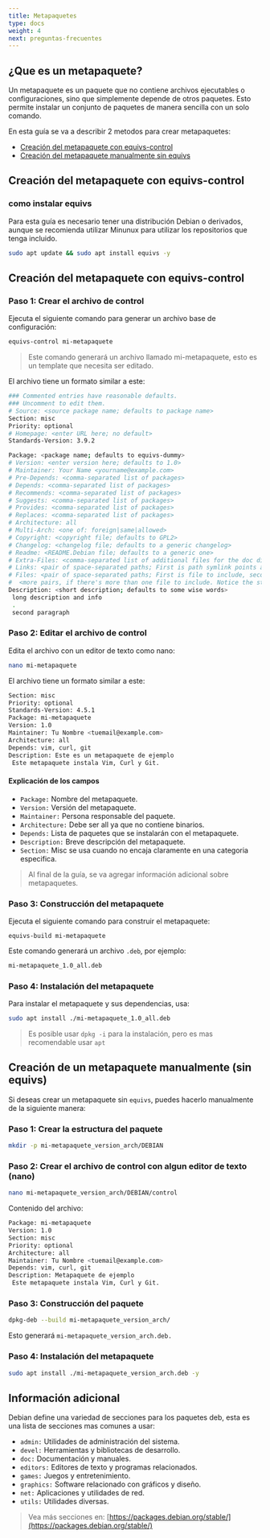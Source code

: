 ```yaml
---
title: Metapaquetes
type: docs
weight: 4
next: preguntas-frecuentes
---
```


## ¿Que es un metapaquete?
Un metapaquete es un paquete que no contiene archivos ejecutables o configuraciones, sino que simplemente depende de otros paquetes. Esto permite instalar un conjunto de paquetes de manera sencilla con un solo comando.

En esta guía se va a describir 2 metodos para crear metapaquetes:  

- [Creación del metapaquete con equivs-control](#creación-del-metapaquete-con-equivs-control)
- [Creación del metapaquete manualmente sin equivs](#creación-de-un-metapaquete-manualmente-sin-equivs)

## Creación del metapaquete con equivs-control

### como instalar equivs

Para esta guía es necesario tener una distribución Debian o derivados, aunque se recomienda utilizar Minunux para utilizar los repositorios que tenga incluido.

```bash {filename="comando"}
sudo apt update && sudo apt install equivs -y
```


## Creación del metapaquete con equivs-control

### Paso 1: Crear el archivo de control

Ejecuta el siguiente comando para generar un archivo base de configuración:

```bash {filename=bash}
equivs-control mi-metapaquete
```

> Este comando generará un archivo llamado mi-metapaquete, esto es un template que necesita ser editado.  

El archivo tiene un formato similar a este:

```bash {filename="mi-metapaquete"}
### Commented entries have reasonable defaults.
### Uncomment to edit them.
# Source: <source package name; defaults to package name>
Section: misc
Priority: optional
# Homepage: <enter URL here; no default>
Standards-Version: 3.9.2

Package: <package name; defaults to equivs-dummy>
# Version: <enter version here; defaults to 1.0>
# Maintainer: Your Name <yourname@example.com>
# Pre-Depends: <comma-separated list of packages>
# Depends: <comma-separated list of packages>
# Recommends: <comma-separated list of packages>
# Suggests: <comma-separated list of packages>
# Provides: <comma-separated list of packages>
# Replaces: <comma-separated list of packages>
# Architecture: all
# Multi-Arch: <one of: foreign|same|allowed>
# Copyright: <copyright file; defaults to GPL2>
# Changelog: <changelog file; defaults to a generic changelog>
# Readme: <README.Debian file; defaults to a generic one>
# Extra-Files: <comma-separated list of additional files for the doc directory>
# Links: <pair of space-separated paths; First is path symlink points at, second is filename of link>
# Files: <pair of space-separated paths; First is file to include, second is destination>
#  <more pairs, if there's more than one file to include. Notice the starting space>
Description: <short description; defaults to some wise words>
 long description and info
 .
 second paragraph
```

### Paso 2: Editar el archivo de control
Edita el archivo con un editor de texto como nano:

```bash {filename="comando"}
nano mi-metapaquete
```

El archivo tiene un formato similar a este:


```bash {filename="mi-metapaquete"}
Section: misc  
Priority: optional  
Standards-Version: 4.5.1  
Package: mi-metapaquete  
Version: 1.0  
Maintainer: Tu Nombre <tuemail@example.com>  
Architecture: all  
Depends: vim, curl, git  
Description: Este es un metapaquete de ejemplo  
 Este metapaquete instala Vim, Curl y Git.
```

#### Explicación de los campos

- `Package:` Nombre del metapaquete.
- `Version:` Versión del metapaquete.
- `Maintainer:` Persona responsable del paquete.
- `Architecture:` Debe ser all ya que no contiene binarios.
- `Depends:` Lista de paquetes que se instalarán con el metapaquete.
- `Description:` Breve descripción del metapaquete.
- `Section:` Misc se usa cuando no encaja claramente en una categoria especifica.

> Al final de la guía, se va agregar información adicional sobre metapaquetes.


### Paso 3: Construcción del metapaquete

Ejecuta el siguiente comando para construir el metapaquete:  

```comando {filename="bash"}
equivs-build mi-metapaquete

```

Este comando generará un archivo `.deb`, por ejemplo:  

```bash {filename="comando"}
mi-metapaquete_1.0_all.deb
```

### Paso 4: Instalación del metapaquete  

Para instalar el metapaquete y sus dependencias, usa:

```bash {filename="comando"}
sudo apt install ./mi-metapaquete_1.0_all.deb
```

> Es posible usar `dpkg -i`  para la instalación, pero es mas recomendable usar `apt`  

## Creación de un metapaquete manualmente (sin equivs)

Si deseas crear un metapaquete sin `equivs`, puedes hacerlo manualmente de la siguiente manera:  

### Paso 1: Crear la estructura del paquete 

```bash {filename="comando"}
mkdir -p mi-metapaquete_version_arch/DEBIAN
```

### Paso 2: Crear el archivo de control con algun editor de texto (nano)

```bash {filename="comando"}
nano mi-metapaquete_version_arch/DEBIAN/control
```

Contenido del archivo:  

```bash {filename="mi-metapaquete"}
Package: mi-metapaquete  
Version: 1.0  
Section: misc  
Priority: optional  
Architecture: all  
Maintainer: Tu Nombre <tuemail@example.com>  
Depends: vim, curl, git  
Description: Metapaquete de ejemplo  
 Este metapaquete instala Vim, Curl y Git.
```

### Paso 3: Construcción del paquete

```bash filename="comando"
dpkg-deb --build mi-metapaquete_version_arch/
```

Esto generará `mi-metapaquete_version_arch.deb.`

### Paso 4: Instalación del metapaquete

```bash {filename="comando"}
sudo apt install ./mi-metapaquete_version_arch.deb -y
```


## Información adicional

Debian define una variedad de secciones para los paquetes deb, esta es una lista de secciones mas comunes a usar:  


- `admin:` Utilidades de administración del sistema.
- `devel:` Herramientas y bibliotecas de desarrollo.
- `doc:` Documentación y manuales.
- `editors:` Editores de texto y programas relacionados.
- `games:` Juegos y entretenimiento.
- `graphics:` Software relacionado con gráficos y diseño.
- `net:` Aplicaciones y utilidades de red.
- `utils:` Utilidades diversas.

> Vea más secciones en: [https://packages.debian.org/stable/](https://packages.debian.org/stable/)